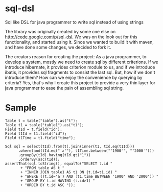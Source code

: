 sql-dsl
=======

Sql like DSL for java programmer to write sql instead of using strings

The library was originally created by some one else on http://code.google.com/p/sql-dsl. We was on the look out for this functionality, and started using it. Since we wanted to build it with maven, and have done some changes, we decided to fork it.

The creators reason for creating the project:
   As a java programmer, to develop a system, mostly we need to create sql by different criterions. 
   If we introduce hibernate, it provides criterion module to us, and if we introduce ibatis, it provides sql fragments to consist the last sql. 
   But, how if we don't introduce them? How can we enjoy the convenience by querying by criteria? 
   Yes, that's why I create this project to provide a very thin layer for java programmer to ease the pain of assembling sql string.

Sample
======
    Table t = table("table").as("t");
    Table t1 = table("table1").as("t1");
    Field tId = t.field("id");
    Field t1Id = t1.field("id");
    Field t1Time = t1.field("time");

    Sql sql = select(tId).from(t).join(inner(t1, tId.eq(t1Id)))
          .where(and(tId.eq("'a'"), t1Time.between("'1900'", "'2000'")))
          .groupBy(tId).having(tId.gt("1"))
          .orderBy(asc(tId));
    assertThat(sql.toString(), equalTo("SELECT t.id "
           + "FROM table AS t "
           + "INNER JOIN table1 AS t1 ON (t.id=t1.id) "
           + "WHERE ((t.id='a') AND (t1.time BETWEEN '1900' AND '2000')) "
           + "GROUP BY t.id HAVING (t.id>1) "
           + "ORDER BY t.id ASC "));
